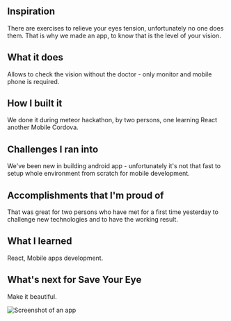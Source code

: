 ## Inspiration
There are exercises to relieve your eyes tension, unfortunately no one does them. 
That is why we made an app, to know that is the level of your vision.

## What it does
Allows to check the vision without the doctor - only monitor and mobile phone is required.

## How I built it
We done it during meteor hackathon, by two persons, one learning React another Mobile Cordova.

## Challenges I ran into
We've been new in building android app - unfortunately it's not that fast to setup whole environment 
from scratch for mobile development.

## Accomplishments that I'm proud of
That was great for two persons who have met for a first time yesterday to challenge new 
technologies and to have the working result.

## What I learned
React, Mobile apps development.

## What's next for Save Your Eye
Make it beautiful.

![Screenshot of an app](https://photos-6.dropbox.com/t/2/AAA65EUTPneosIvU0brwme5N1WfSbvhxcoX8hPDfNzEDgw/12/48160582/png/32x32/1/1444593600/0/2/save_your_eye.png/CMa--xYgASACIAMgBiAHKAEoBw/hdqB2ZD61rTXBCdr7CNScAWIPKy19pl4dHxDdZUmSXE?size=1280x960&size_mode=2 "Screenshot")
